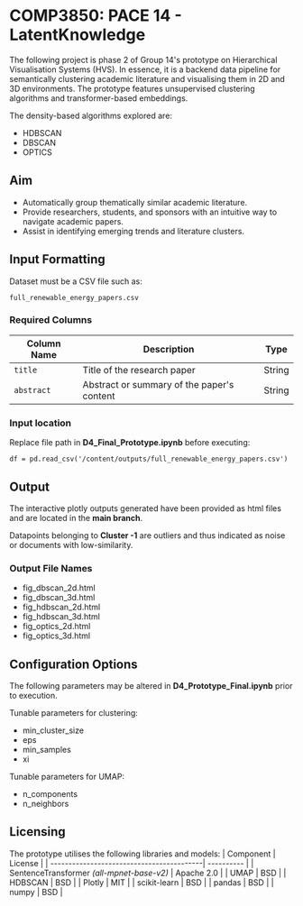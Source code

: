 # COMP3850: PACE 14 - LatentKnowledge

The following project is phase 2 of Group 14's prototype on Hierarchical Visualisation Systems (HVS). In essence, it is a backend data pipeline for semantically clustering academic literature and visualising them in 2D and 3D environments. The prototype features unsupervised clustering algorithms and transformer-based embeddings.

The density-based algorithms explored are:
  - HDBSCAN
  - DBSCAN
  - OPTICS

## Aim
- Automatically group thematically similar academic literature.
- Provide researchers, students, and sponsors with an intuitive way to navigate academic papers.
- Assist in identifying emerging trends and literature clusters.

## Input Formatting
Dataset must be a CSV file such as:

    full_renewable_energy_papers.csv
 
### Required Columns
| Column Name | Description                                | Type   |
| ----------- | ------------------------------------------ | ------ |
| `title`     | Title of the research paper                | String |
| `abstract`  | Abstract or summary of the paper's content | String |

### Input location
Replace file path in **D4_Final_Prototype.ipynb** before executing:
  
    df = pd.read_csv('/content/outputs/full_renewable_energy_papers.csv')
    
## Output
The interactive plotly outputs generated have been provided as html files and are located in the **main branch**.

Datapoints belonging to **Cluster -1** are outliers and thus indicated as noise or documents with low-similarity.

### Output File Names
    
  - fig_dbscan_2d.html
  - fig_dbscan_3d.html
  - fig_hdbscan_2d.html
  - fig_hdbscan_3d.html
  - fig_optics_2d.html
  - fig_optics_3d.html

## Configuration Options
The following parameters may be altered in **D4_Prototype_Final.ipynb** prior to execution.

Tunable parameters for clustering:
- min_cluster_size
- eps
- min_samples
- xi

Tunable parameters for UMAP:
- n_components
- n_neighbors

## Licensing
The prototype utilises the following libraries and models:
| Component                                 | License    |
| ------------------------------------------| ---------- |
| SentenceTransformer *(all-mpnet-base-v2)* | Apache 2.0 |
| UMAP                                      | BSD        |
| HDBSCAN                                   | BSD        |
| Plotly                                    | MIT        |
| scikit-learn                              | BSD        |
| pandas                                    | BSD        |
| numpy                                     | BSD        |
